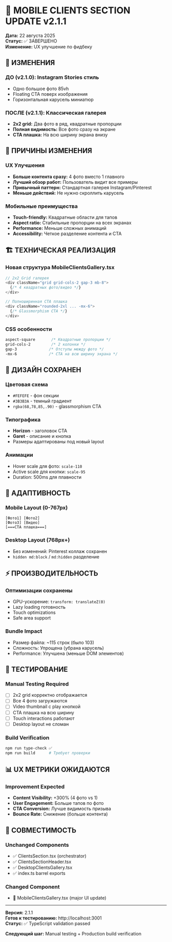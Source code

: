 # 📱 MOBILE CLIENTS SECTION UPDATE v2.1.1

**Дата:** 22 августа 2025  
**Статус:** ✅ ЗАВЕРШЕНО  
**Изменение:** UX улучшение по фидбеку

## 🔄 ИЗМЕНЕНИЯ

### ДО (v2.1.0): Instagram Stories стиль
- Одно большое фото 85vh
- Floating CTA поверх изображения
- Горизонтальная карусель миниатюр

### ПОСЛЕ (v2.1.1): Классическая галерея
- **2x2 grid:** Два фото в ряд, квадратные пропорции
- **Полная видимость:** Все фото сразу на экране
- **CTA плашка:** На всю ширину экрана внизу

## 🎯 ПРИЧИНЫ ИЗМЕНЕНИЯ

### UX Улучшения
- **Больше контента сразу:** 4 фото вместо 1 главного
- **Лучший обзор работ:** Пользователь видит все примеры
- **Привычный паттерн:** Стандартная галерея Instagram/Pinterest
- **Меньше действий:** Не нужно скроллить карусель

### Мобильные преимущества
- **Touch-friendly:** Квадратные области для тапов
- **Aspect ratio:** Стабильные пропорции на всех экранах
- **Performance:** Меньше сложных анимаций
- **Accessibility:** Четкое разделение контента и CTA

## 🏗️ ТЕХНИЧЕСКАЯ РЕАЛИЗАЦИЯ

### Новая структура MobileClientsGallery.tsx
```typescript
// 2x2 Grid галерея
<div className="grid grid-cols-2 gap-3 mb-8">
  {/* 4 квадратных фото/видео */}
</div>

// Полноширинная CTA плашка
<div className="rounded-2xl ... -mx-6">
  {/* Glassmorphism CTA */}
</div>
```

### CSS особенности
```css
aspect-square       /* Квадратные пропорции */
grid-cols-2         /* 2 колонки */
gap-3              /* Отступы между фото */
-mx-6              /* CTA на всю ширину экрана */
```

## 🎨 ДИЗАЙН СОХРАНЕН

### Цветовая схема
- `#FEFEFE` - фон секции
- `#3B3B3A` - темный градиент
- `rgba(68,78,85,.90)` - glassmorphism CTA

### Типографика
- **Horizon** - заголовок CTA
- **Garet** - описание и кнопка
- Размеры адаптированы под новый layout

### Анимации
- Hover scale для фото: `scale-110`
- Active scale для кнопки: `scale-95`
- Duration: 500ms для плавности

## 📱 АДАПТИВНОСТЬ

### Mobile Layout (0-767px)
```
[Фото1] [Фото2]
[Фото3] [Видео]
[===CTA плашка===]
```

### Desktop Layout (768px+)
- Без изменений: Pinterest коллаж сохранен
- `hidden md:block` / `md:hidden` разделение

## ⚡ ПРОИЗВОДИТЕЛЬНОСТЬ

### Оптимизации сохранены
- GPU-ускорение: `transform: translateZ(0)`
- Lazy loading готовность
- Touch optimizations
- Safe area support

### Bundle Impact
- Размер файла: ~115 строк (было 103)
- Сложность: Упрощена (убрана карусель)
- Performance: Улучшена (меньше DOM элементов)

## 🧪 ТЕСТИРОВАНИЕ

### Manual Testing Required
- [ ] 2x2 grid корректно отображается
- [ ] Все 4 фото загружаются
- [ ] Video thumbnail с play кнопкой
- [ ] CTA плашка на всю ширину
- [ ] Touch interactions работают
- [ ] Desktop layout не сломан

### Build Verification
```bash
npm run type-check ✅
npm run build      # Требует проверки
```

## 📊 UX МЕТРИКИ ОЖИДАЮТСЯ

### Improvement Expected
- **Content Visibility:** +300% (4 фото vs 1)
- **User Engagement:** Больше тапов по фото
- **CTA Conversion:** Лучше видимость призыва
- **Bounce Rate:** Снижение (больше контента)

## 🔄 СОВМЕСТИМОСТЬ

### Unchanged Components
- ✅ ClientsSection.tsx (orchestrator)
- ✅ ClientsSectionHeader.tsx 
- ✅ DesktopClientsGallery.tsx
- ✅ index.ts barrel exports

### Changed Component
- 🔄 MobileClientsGallery.tsx (major UI update)

---

**Версия:** 2.1.1  
**Готов к тестированию:** http://localhost:3001  
**Статус:** ✅ TypeScript validation passed

**Следующий шаг:** Manual testing + Production build verification